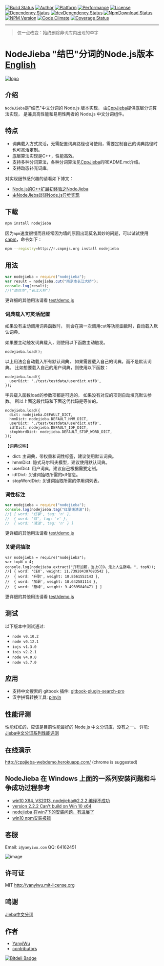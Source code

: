 [![Build Status](https://travis-ci.org/yanyiwu/nodejieba.png?branch=master)](https://travis-ci.org/yanyiwu/nodejieba)
[![Author](https://img.shields.io/badge/author-@yanyiwu-blue.svg?style=flat)](http://yanyiwu.com/) 
[![Platform](https://img.shields.io/badge/platform-Linux,%20OS%20X,%20Windows-green.svg?style=flat)](https://github.com/yanyiwu/nodejieba)
[![Performance](https://img.shields.io/badge/performance-excellent-brightgreen.svg?style=flat)](http://yanyiwu.com/work/2015/06/14/jieba-series-performance-test.html) 
[![License](https://img.shields.io/badge/license-MIT-yellow.svg?style=flat)](http://yanyiwu.mit-license.org)
[![Dependency Status](https://david-dm.org/yanyiwu/nodejieba.png?theme=shields.io)](https://david-dm.org/yanyiwu/nodejieba)
[![devDependency Status](https://david-dm.org/yanyiwu/nodejieba/dev-status.png?theme=shields.io)](https://david-dm.org/yanyiwu/nodejieba#info=devDependencies)
[![NpmDownload Status](http://img.shields.io/npm/dm/nodejieba.svg)](https://www.npmjs.org/package/nodejieba)
[![NPM Version](https://img.shields.io/npm/v/nodejieba.svg?style=flat)](https://www.npmjs.org/package/nodejieba)
[![Code Climate](https://codeclimate.com/github/yanyiwu/nodejieba/badges/gpa.svg)](https://codeclimate.com/github/yanyiwu/nodejieba)
[![Coverage Status](https://coveralls.io/repos/yanyiwu/nodejieba/badge.svg?branch=master&service=github)](https://coveralls.io/github/yanyiwu/nodejieba?branch=master)
- - -

> 仅一点改变：始终删除非词库内出现的单字

# NodeJieba "结巴"分词的Node.js版本 [English](README_EN.md)

[![logo](http://7viirv.com1.z0.glb.clouddn.com/NodeJiebaLogo-v1.png)](https://github.com/yanyiwu/nodejieba)

## 介绍 

`NodeJieba`是"结巴"中文分词的 Node.js 版本实现，
由[CppJieba]提供底层分词算法实现，
是兼具高性能和易用性两者的 Node.js 中文分词组件。

## 特点

+ 词典载入方式灵活，无需配置词典路径也可使用，需要定制自己的词典路径时也可灵活定制。
+ 底层算法实现是C++，性能高效。
+ 支持多种分词算法，各种分词算法见[CppJieba]的README.md介绍。
+ 支持动态补充词库。

对实现细节感兴趣的请看如下博文：

+ [Node.js的C++扩展初体验之NodeJieba] 
+ [由NodeJieba谈谈Node.js异步实现] 

## 下载

```sh
npm install nodejieba
```

因为`npm`速度很慢而且经常因为墙的原因出现莫名其妙的问题，可以试试使用[cnpm]，命令如下：

```sh
npm --registry=http://r.cnpmjs.org install nodejieba
```

## 用法

```js
var nodejieba = require("nodejieba");
var result = nodejieba.cut("南京市长江大桥");
console.log(result);
//["南京市","长江大桥"]
```

更详细的其他用法请看 [test/demo.js](test/demo.js)

### 词典载入可灵活配置

如果没有主动调用词典函数时，
则会在第一次调用cut等功能函数时，自动载入默认词典。

如果要主动触发词典载入，则使用以下函数主动触发。

```
nodejieba.load();
```

以上用法会自动载入所有默认词典，
如果需要载入自己的词典，而不是默认词典。
比如想要载入自己的用户词典，则使用以下函数：

```
nodejieba.load({
  userDict: './test/testdata/userdict.utf8',
});
```

字典载入函数load的参数项都是可选的，
如果没有对应的项则自动填充默认参数。
所以上面这段代码和下面这代代码是等价的。

```
nodejieba.load({
  dict: nodejieba.DEFAULT_DICT,
  hmmDict: nodejieba.DEFAULT_HMM_DICT,
  userDict: './test/testdata/userdict.utf8',
  idfDict: nodejieba.DEFAULT_IDF_DICT,
  stopWordDict: nodejieba.DEFAULT_STOP_WORD_DICT,
});
```

【词典说明】

+ dict: 主词典，带权重和词性标签，建议使用默认词典。
+ hmmDict: 隐式马尔科夫模型，建议使用默认词典。
+ userDict: 用户词典，建议自己根据需要定制。
+ idfDict: 关键词抽取所需的idf信息。
+ stopWordDict: 关键词抽取所需的停用词列表。

### 词性标注

```js
var nodejieba = require("nodejieba");
console.log(nodejieba.tag("红掌拨清波"));
//[ { word: '红掌', tag: 'n' },
//  { word: '拨', tag: 'v' },
//  { word: '清波', tag: 'n' } ]
```

更详细的其他用法请看 [test/demo.js](test/demo.js)

### 关键词抽取

```
var nodejieba = require("nodejieba");
var topN = 4;
console.log(nodejieba.extract("升职加薪，当上CEO，走上人生巅峰。", topN));
//[ { word: 'CEO', weight: 11.739204307083542 },
//  { word: '升职', weight: 10.8561552143 },
//  { word: '加薪', weight: 10.642581114 },
//  { word: '巅峰', weight: 9.49395840471 } ]
```

更详细的其他用法请看 [test/demo.js](test/demo.js)

## 测试

以下版本中测试通过:

+ `node v0.10.2`
+ `node v0.12.1`
+ `iojs v1.3.0`
+ `iojs v2.2.1`
+ `node v4.0.0`
+ `node v5.7.0`

## 应用

+ 支持中文搜索的 gitbook 插件: [gitbook-plugin-search-pro]
+ 汉字拼音转换工具: [pinyin]

## 性能评测

性能杠杠的，应该是目前性能最好的 Node.js 中文分词库，没有之一。
详见: [Jieba中文分词系列性能评测]

## 在线演示

http://cppjieba-webdemo.herokuapp.com/
(chrome is suggested)

## NodeJieba 在 Windows 上面的一系列安装问题和斗争成功过程参考

+ [win10 X64, VS2013, nodejieba@2.2.2 编译不成功](https://github.com/yanyiwu/nodejieba/issues/65)
+ [version 2.2.2 Can't build on Win 10 x64](https://github.com/yanyiwu/nodejieba/issues/64)
+ [nodejieba 在win7下的安装问题，有进展了](http://www.jianshu.com/p/d541c8585479)
+ [win10 npm安装报错](https://github.com/yanyiwu/nodejieba/issues/70)

## 客服

Email: `i@yanyiwu.com`
QQ: 64162451

![image](http://7viirv.com1.z0.glb.clouddn.com/5a7d1b5c0d_yanyiwu_personal_qrcodes.jpg)

## 许可证

MIT http://yanyiwu.mit-license.org

## 鸣谢

[Jieba中文分词]

## 作者

- [YanyiWu]
- [contributors]

[由NodeJieba谈谈Node.js异步实现]:http://yanyiwu.com/work/2015/03/21/nodejs-asynchronous-insight.html
[Node.js的C++扩展初体验之NodeJieba]:http://yanyiwu.com/work/2014/02/22/nodejs-cpp-addon-nodejieba.html
[CppJieba]:https://github.com/yanyiwu/cppjieba.git
[cnpm]:http://cnpmjs.org
[Jieba中文分词]:https://github.com/fxsjy/jieba

[Jieba中文分词系列性能评测]:http://yanyiwu.com/work/2015/06/14/jieba-series-performance-test.html
[contributors]:https://github.com/yanyiwu/nodejieba/graphs/contributors
[YanyiWu]:http://yanyiwu.com
[gitbook-plugin-search-pro]:https://plugins.gitbook.com/plugin/search-pro
[pinyin]:https://github.com/hotoo/pinyin


[![Bitdeli Badge](https://d2weczhvl823v0.cloudfront.net/yanyiwu/nodejieba/trend.png)](https://bitdeli.com/free "Bitdeli Badge")

